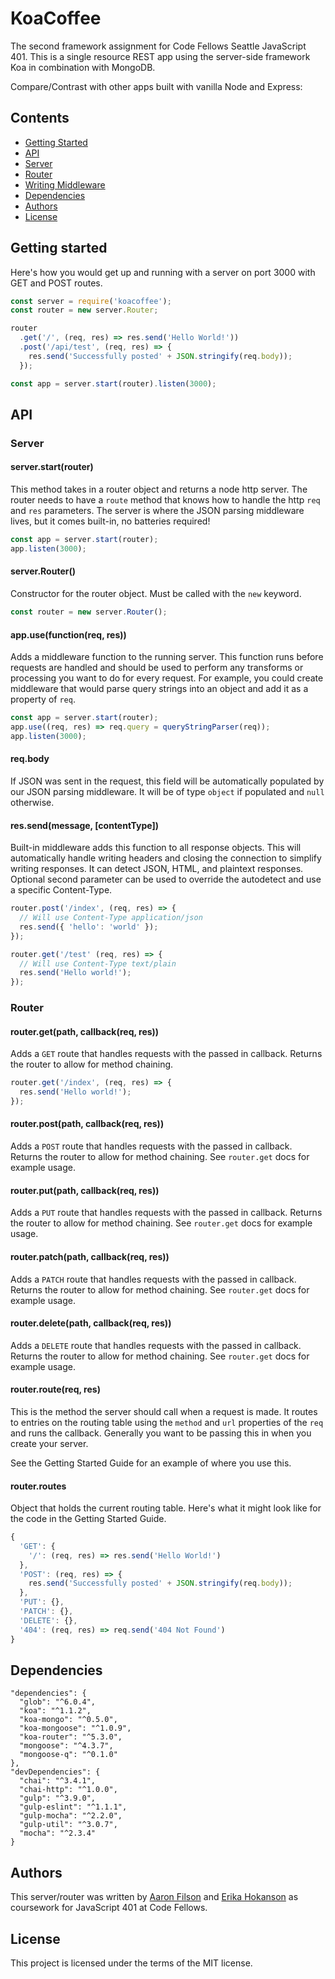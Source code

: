# KoaCoffee
The second framework assignment for Code Fellows Seattle JavaScript 401.
This is a single resource REST app using the server-side framework Koa in combination with MongoDB.

Compare/Contrast with other apps built with vanilla Node and Express:
<!-- Enter analysis here -->


## Contents

+   [Getting Started](https://github.com/koacoffee/coffee#getting-started)
+   [API](https://github.com/koacoffee/coffee#api)
  +   [Server](https://github.com/koacoffee/coffee#server)
  +   [Router](https://github.com/koacoffee/coffee#router)
+   [Writing Middleware](https://github.com/koacoffee/coffee#writing-middleware)
+   [Dependencies](https://github.com/koacoffee/coffee#dependencies)
+   [Authors](https://github.com/koacoffee/coffee#authors)
+   [License](https://github.com/koacoffee/coffee#license)

## Getting started

Here's how you would get up and running with a server on port 3000 with GET and POST routes.

```js
const server = require('koacoffee');
const router = new server.Router;

router
  .get('/', (req, res) => res.send('Hello World!'))
  .post('/api/test', (req, res) => {
    res.send('Successfully posted' + JSON.stringify(req.body));
  });

const app = server.start(router).listen(3000);
```

## API

### Server

#### server.start(router)

This method takes in a router object and returns a node http server.
The router needs to have a `route` method that knows how to handle the
http `req` and `res` parameters. The server is where the JSON parsing middleware
lives, but it comes built-in, no batteries required!

```js
const app = server.start(router);
app.listen(3000);
```

#### server.Router()

Constructor for the router object. Must be called with the `new` keyword.

```js
const router = new server.Router();
```

#### app.use(function(req, res))

Adds a middleware function to the running server. This function runs before requests are
handled and should be used to perform any transforms or processing you want to
do for every request. For example, you could create middleware that would parse
query strings into an object and add it as a property of `req`.

```js
const app = server.start(router);
app.use((req, res) => req.query = queryStringParser(req));
app.listen(3000);
```

#### req.body

If JSON was sent in the request, this field will be automatically populated by
our JSON parsing middleware. It will be of type `object` if populated and `null`
otherwise.

#### res.send(message, [contentType])

Built-in middleware adds this function to all response objects.
This will automatically handle writing headers and closing the connection to
simplify writing responses. It can detect JSON, HTML, and plaintext responses.
Optional second parameter can be used to override the autodetect and use a
specific Content-Type.

```js
router.post('/index', (req, res) => {
  // Will use Content-Type application/json
  res.send({ 'hello': 'world' });
});

router.get('/test' (req, res) => {
  // Will use Content-Type text/plain
  res.send('Hello world!');
});
```

### Router

#### router.get(path, callback(req, res))

Adds a `GET` route that handles requests with the passed in callback.
Returns the router to allow for method chaining.

```js
router.get('/index', (req, res) => {
  res.send('Hello world!');
});
```

#### router.post(path, callback(req, res))

Adds a `POST` route that handles requests with the passed in callback.
Returns the router to allow for method chaining.
See `router.get` docs for example usage.

#### router.put(path, callback(req, res))

Adds a `PUT` route that handles requests with the passed in callback.
Returns the router to allow for method chaining.
See `router.get` docs for example usage.

#### router.patch(path, callback(req, res))

Adds a `PATCH` route that handles requests with the passed in callback.
Returns the router to allow for method chaining.
See `router.get` docs for example usage.

#### router.delete(path, callback(req, res))

Adds a `DELETE` route that handles requests with the passed in callback.
Returns the router to allow for method chaining.
See `router.get` docs for example usage.


#### router.route(req, res)

This is the method the server should call when a request is made. It routes to
entries on the routing table using the `method` and `url` properties of the `req`
and runs the callback. Generally you want to be passing this in when you create your server.

See the Getting Started Guide for an example of where you use this.

#### router.routes

Object that holds the current routing table. Here's what it might look like for
the code in the Getting Started Guide.

```js
{
  'GET': {
    '/': (req, res) => res.send('Hello World!')
  },
  'POST': (req, res) => {
    res.send('Successfully posted' + JSON.stringify(req.body));
  },
  'PUT': {},
  'PATCH': {},
  'DELETE': {},
  '404': (req, res) => req.send('404 Not Found')
}
```



## Dependencies

```
"dependencies": {
  "glob": "^6.0.4",
  "koa": "^1.1.2",
  "koa-mongo": "^0.5.0",
  "koa-mongoose": "^1.0.9",
  "koa-router": "^5.3.0",
  "mongoose": "^4.3.7",
  "mongoose-q": "^0.1.0"
},
"devDependencies": {
  "chai": "^3.4.1",
  "chai-http": "^1.0.0",
  "gulp": "^3.9.0",
  "gulp-eslint": "^1.1.1",
  "gulp-mocha": "^2.2.0",
  "gulp-util": "^3.0.7",
  "mocha": "^2.3.4"
}
```

## Authors

This server/router was written by [Aaron Filson](https://github.com/AaronFilson) and
[Erika Hokanson](https://github.com/erikawho) as coursework for JavaScript 401 at Code Fellows.

## License

This project is licensed under the terms of the MIT license.
